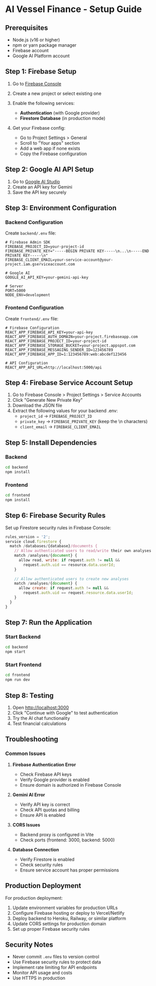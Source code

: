 # AI Vessel Finance - Setup Guide

## Prerequisites
- Node.js (v16 or higher)
- npm or yarn package manager
- Firebase account
- Google AI Platform account

## Step 1: Firebase Setup

1. Go to [Firebase Console](https://console.firebase.google.com)
2. Create a new project or select existing one
3. Enable the following services:
   - **Authentication** (with Google provider)
   - **Firestore Database** (in production mode)

4. Get your Firebase config:
   - Go to Project Settings > General
   - Scroll to "Your apps" section
   - Add a web app if none exists
   - Copy the Firebase configuration

## Step 2: Google AI API Setup

1. Go to [Google AI Studio](https://makersuite.google.com/app/apikey)
2. Create an API key for Gemini
3. Save the API key securely

## Step 3: Environment Configuration

### Backend Configuration
Create `backend/.env` file:
```env
# Firebase Admin SDK
FIREBASE_PROJECT_ID=your-project-id
FIREBASE_PRIVATE_KEY="-----BEGIN PRIVATE KEY-----\n...\n-----END PRIVATE KEY-----\n"
FIREBASE_CLIENT_EMAIL=your-service-account@your-project.iam.gserviceaccount.com

# Google AI
GOOGLE_AI_API_KEY=your-gemini-api-key

# Server
PORT=5000
NODE_ENV=development
```

### Frontend Configuration
Create `frontend/.env` file:
```env
# Firebase Configuration
REACT_APP_FIREBASE_API_KEY=your-api-key
REACT_APP_FIREBASE_AUTH_DOMAIN=your-project.firebaseapp.com
REACT_APP_FIREBASE_PROJECT_ID=your-project-id
REACT_APP_FIREBASE_STORAGE_BUCKET=your-project.appspot.com
REACT_APP_FIREBASE_MESSAGING_SENDER_ID=123456789
REACT_APP_FIREBASE_APP_ID=1:123456789:web:abcdef123456

# API Configuration
REACT_APP_API_URL=http://localhost:5000/api
```

## Step 4: Firebase Service Account Setup

1. Go to Firebase Console > Project Settings > Service Accounts
2. Click "Generate New Private Key"
3. Download the JSON file
4. Extract the following values for your backend .env:
   - `project_id` → `FIREBASE_PROJECT_ID`
   - `private_key` → `FIREBASE_PRIVATE_KEY` (keep the \n characters)
   - `client_email` → `FIREBASE_CLIENT_EMAIL`

## Step 5: Install Dependencies

### Backend
```bash
cd backend
npm install
```

### Frontend
```bash
cd frontend
npm install
```

## Step 6: Firebase Security Rules

Set up Firestore security rules in Firebase Console:

```javascript
rules_version = '2';
service cloud.firestore {
  match /databases/{database}/documents {
    // Allow authenticated users to read/write their own analyses
    match /analyses/{document} {
      allow read, write: if request.auth != null && 
        request.auth.uid == resource.data.userId;
    }
    
    // Allow authenticated users to create new analyses
    match /analyses/{document} {
      allow create: if request.auth != null && 
        request.auth.uid == request.resource.data.userId;
    }
  }
}
```

## Step 7: Run the Application

### Start Backend
```bash
cd backend
npm start
```

### Start Frontend
```bash
cd frontend
npm run dev
```

## Step 8: Testing

1. Open [http://localhost:3000](http://localhost:3000)
2. Click "Continue with Google" to test authentication
3. Try the AI chat functionality
4. Test financial calculations

## Troubleshooting

### Common Issues

1. **Firebase Authentication Error**
   - Check Firebase API keys
   - Verify Google provider is enabled
   - Ensure domain is authorized in Firebase Console

2. **Gemini AI Error**
   - Verify API key is correct
   - Check API quotas and billing
   - Ensure API is enabled

3. **CORS Issues**
   - Backend proxy is configured in Vite
   - Check ports (frontend: 3000, backend: 5000)

4. **Database Connection**
   - Verify Firestore is enabled
   - Check security rules
   - Ensure service account has proper permissions

## Production Deployment

For production deployment:

1. Update environment variables for production URLs
2. Configure Firebase hosting or deploy to Vercel/Netlify
3. Deploy backend to Heroku, Railway, or similar platform
4. Update CORS settings for production domain
5. Set up proper Firebase security rules

## Security Notes

- Never commit `.env` files to version control
- Use Firebase security rules to protect data
- Implement rate limiting for API endpoints
- Monitor API usage and costs
- Use HTTPS in production